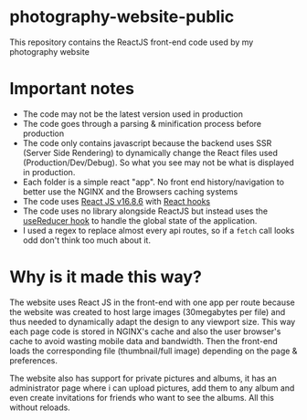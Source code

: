 # photography-website-public
This repository contains the ReactJS front-end code used by my photography website

# Important notes
- The code may not be the latest version used in production
- The code goes through a parsing & minification process before production
- The code only contains javascript because the backend uses SSR (Server Side Rendering) to dynamically change the React files used (Production/Dev/Debug). So what you see may not be what is displayed in production.
- Each folder is a simple react "app". No front end history/navigation to better use the NGINX and the Browsers caching systems
- The code uses [React JS v16.8.6](https://reactjs.org/) with [React hooks](https://reactjs.org/docs/hooks-overview.html)
- The code uses no library alongside ReactJS but instead uses the [useReducer hook](https://reactjs.org/docs/hooks-reference.html#usereducer) to handle the global state of the application.
- I used a regex to replace almost every api routes, so if a `fetch` call looks odd don't think too much about it.

# Why is it made this way?
The website uses React JS in the front-end with one app per route because the website was created to host large images (30megabytes per file) and thus needed to dynamically adapt the design to any viewport size. This way each page code is stored in NGINX's cache and also the user browser's cache to avoid wasting mobile data and bandwidth. Then the front-end loads the corresponding file (thumbnail/full image) depending on the page & preferences.

The website also has support for private pictures and albums, it has an administrator page where i can upload pictures, add them to any album and even create invitations for friends who want to see the albums. All this without reloads.
